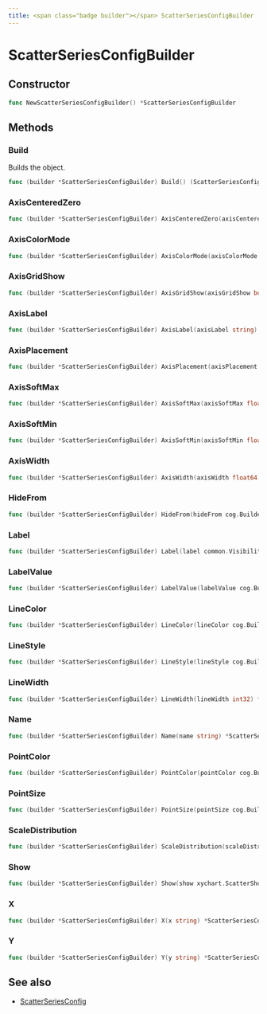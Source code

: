 ```yaml
---
title: <span class="badge builder"></span> ScatterSeriesConfigBuilder
---
```

# <span class="badge builder"></span> ScatterSeriesConfigBuilder

## Constructor

```go
func NewScatterSeriesConfigBuilder() *ScatterSeriesConfigBuilder
```
## Methods

### <span class="badge object-method"></span> Build

Builds the object.

```go
func (builder *ScatterSeriesConfigBuilder) Build() (ScatterSeriesConfig, error)
```

### <span class="badge object-method"></span> AxisCenteredZero

```go
func (builder *ScatterSeriesConfigBuilder) AxisCenteredZero(axisCenteredZero bool) *ScatterSeriesConfigBuilder
```

### <span class="badge object-method"></span> AxisColorMode

```go
func (builder *ScatterSeriesConfigBuilder) AxisColorMode(axisColorMode common.AxisColorMode) *ScatterSeriesConfigBuilder
```

### <span class="badge object-method"></span> AxisGridShow

```go
func (builder *ScatterSeriesConfigBuilder) AxisGridShow(axisGridShow bool) *ScatterSeriesConfigBuilder
```

### <span class="badge object-method"></span> AxisLabel

```go
func (builder *ScatterSeriesConfigBuilder) AxisLabel(axisLabel string) *ScatterSeriesConfigBuilder
```

### <span class="badge object-method"></span> AxisPlacement

```go
func (builder *ScatterSeriesConfigBuilder) AxisPlacement(axisPlacement common.AxisPlacement) *ScatterSeriesConfigBuilder
```

### <span class="badge object-method"></span> AxisSoftMax

```go
func (builder *ScatterSeriesConfigBuilder) AxisSoftMax(axisSoftMax float64) *ScatterSeriesConfigBuilder
```

### <span class="badge object-method"></span> AxisSoftMin

```go
func (builder *ScatterSeriesConfigBuilder) AxisSoftMin(axisSoftMin float64) *ScatterSeriesConfigBuilder
```

### <span class="badge object-method"></span> AxisWidth

```go
func (builder *ScatterSeriesConfigBuilder) AxisWidth(axisWidth float64) *ScatterSeriesConfigBuilder
```

### <span class="badge object-method"></span> HideFrom

```go
func (builder *ScatterSeriesConfigBuilder) HideFrom(hideFrom cog.Builder[common.HideSeriesConfig]) *ScatterSeriesConfigBuilder
```

### <span class="badge object-method"></span> Label

```go
func (builder *ScatterSeriesConfigBuilder) Label(label common.VisibilityMode) *ScatterSeriesConfigBuilder
```

### <span class="badge object-method"></span> LabelValue

```go
func (builder *ScatterSeriesConfigBuilder) LabelValue(labelValue cog.Builder[common.TextDimensionConfig]) *ScatterSeriesConfigBuilder
```

### <span class="badge object-method"></span> LineColor

```go
func (builder *ScatterSeriesConfigBuilder) LineColor(lineColor cog.Builder[common.ColorDimensionConfig]) *ScatterSeriesConfigBuilder
```

### <span class="badge object-method"></span> LineStyle

```go
func (builder *ScatterSeriesConfigBuilder) LineStyle(lineStyle cog.Builder[common.LineStyle]) *ScatterSeriesConfigBuilder
```

### <span class="badge object-method"></span> LineWidth

```go
func (builder *ScatterSeriesConfigBuilder) LineWidth(lineWidth int32) *ScatterSeriesConfigBuilder
```

### <span class="badge object-method"></span> Name

```go
func (builder *ScatterSeriesConfigBuilder) Name(name string) *ScatterSeriesConfigBuilder
```

### <span class="badge object-method"></span> PointColor

```go
func (builder *ScatterSeriesConfigBuilder) PointColor(pointColor cog.Builder[common.ColorDimensionConfig]) *ScatterSeriesConfigBuilder
```

### <span class="badge object-method"></span> PointSize

```go
func (builder *ScatterSeriesConfigBuilder) PointSize(pointSize cog.Builder[common.ScaleDimensionConfig]) *ScatterSeriesConfigBuilder
```

### <span class="badge object-method"></span> ScaleDistribution

```go
func (builder *ScatterSeriesConfigBuilder) ScaleDistribution(scaleDistribution cog.Builder[common.ScaleDistributionConfig]) *ScatterSeriesConfigBuilder
```

### <span class="badge object-method"></span> Show

```go
func (builder *ScatterSeriesConfigBuilder) Show(show xychart.ScatterShow) *ScatterSeriesConfigBuilder
```

### <span class="badge object-method"></span> X

```go
func (builder *ScatterSeriesConfigBuilder) X(x string) *ScatterSeriesConfigBuilder
```

### <span class="badge object-method"></span> Y

```go
func (builder *ScatterSeriesConfigBuilder) Y(y string) *ScatterSeriesConfigBuilder
```

## See also

 * <span class="badge object-type-struct"></span> [ScatterSeriesConfig](./object-ScatterSeriesConfig.md)
